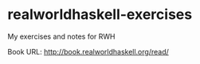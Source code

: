 # realworldhaskell-exercises

My exercises and notes for RWH

Book URL: http://book.realworldhaskell.org/read/

